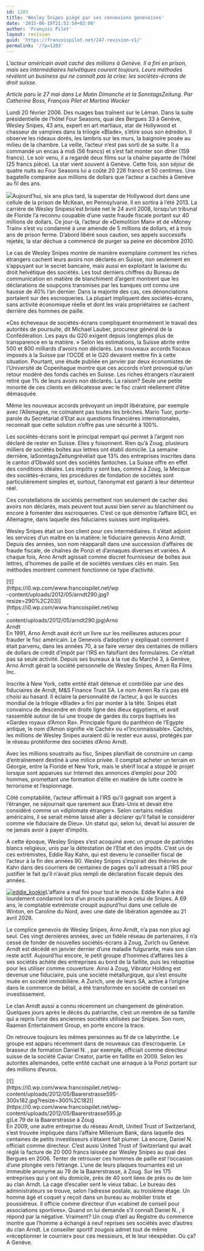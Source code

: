 ```yaml
---
id: 1203
title: 'Wesley Snipes piégé par ses connexions genevoises'
date: '2015-06-19T21:52:59+02:00'
author: 'François Pilet'
layout: revision
guid: 'https://francoispilet.net/247-revision-v1/'
permalink: '/?p=1203'
---
```


*L’acteur américain avait caché des millions à Genève. Il a fini en prison, mais ses intermédiaires helvétiques courent toujours. Leurs méthodes révèlent un business qui ne connaît pas la crise: les sociétés-écrans de droit suisse.*

*Article paru le 27 mai dans Le Matin Dimanche et la SonntagsZeitung. Par Catherine Boss, François Pilet et Martina Wacker*

Lundi 20 février 2006. Des nuages bas traînent sur le Léman. Dans la suite présidentielle de l’hôtel Four Seasons, quai des Bergues 33 à Genève, Wesley Snipes, 43 ans, expert en art martiaux, star de Hollywood et chasseur de vampires dans la trilogie «Blade», s’étire sous son édredon. Il observe les rideaux dorés, les lambris sur les murs, la baignoire posée au milieu de la chambre. La veille, l’acteur n’est pas sorti de sa suite. Il a commandé un encas à midi (56 francs) et s’est fait monter son dîner (159 francs). Le soir venu, il a regardé deux films sur la chaîne payante de l’hôtel (25 francs pièce). La star vient souvent à Genève. Cette fois, son séjour de quatre nuits au Four Seasons lui a coûté 20 226 francs et 50 centimes. Une bagatelle comparée aux millions de dollars que l’acteur a cachés à Genève au fil des ans.

[![](https://i0.wp.com/www.francoispilet.net/wp-content/uploads/2012/05/wesley_snipes_mugshot.jpg?resize=220%2C231)](https://i0.wp.com/www.francoispilet.net/wp-content/uploads/2012/05/wesley_snipes_mugshot.jpg)Aujourd’hui, six ans plus tard, la superstar de Hollywood dort dans une cellule de la prison de McKean, en Pennsylvanie. Il en sortira à l’été 2013. La carrière de Wesley Snipess’est brisée net le 24 avril 2008, lorsqu’un tribunal de Floride l’a reconnu coupable d’une vaste fraude fiscale portant sur 40 millions de dollars. Ce jour-là, l’acteur de «Demolition Man» et de «Money Train» s’est vu condamné à une amende de 5 millions de dollars, et à trois ans de prison ferme. D’abord libéré sous caution, ses appels successifs rejetés, la star déchue a commencé de purger sa peine en décembre 2010.

Le cas de Wesley Snipes montre de manière exemplaire comment les riches étrangers cachent leurs avoirs non déclarés en Suisse, non seulement en s’appuyant sur le secret bancaire, mais aussi en exploitant le laxisme du droit helvétique des sociétés. Les tout derniers chiffres du Bureau de communication en matière de blanchiment d’argent montrent que les déclarations de soupçons transmises par les banques ont connu une hausse de 40% l’an dernier. Dans la majorité des cas, ces dénonciations portaient sur des escroqueries. La plupart impliquent des sociétés-écrans, sans activité économique réelle et dont les vrais propriétaires se cachent derrière des hommes de paille.

«Ces écheveaux de sociétés-écrans compliquent énormément le travail des autorités de poursuite, dit Michael Lauber, procureur général de la Confédération. Les pays du G20 exigent depuis longtemps plus de transparence en la matière. » Selon les estimations, la Suisse abrite entre 500 et 800 milliards d’avoirs non déclarés. Les nouveaux accords fiscaux imposés à la Suisse par l’OCDE et le G20 devaient mettre fin à cette situation. Pourtant, une étude publiée en janvier par deux économistes de l’Université de Copenhague montre que ces accords n’ont provoqué qu’un retour modéré des fonds cachés en Suisse. Les riches étrangers n’auraient retiré que 1% de leurs avoirs non déclarés. La raison? Seule une petite minorité de ces clients en délicatesse avec le fisc craint réellement d’être démasquée.

Même les nouveaux accords prévoyant un impôt libératoire, par exemple avec l’Allemagne, ne colmatent pas toutes les brèches. Mario Tuor, porte-parole du Secrétariat d’Etat aux questions financières internationales, reconnaît que cette solution n’offre pas une sécurité à 100%.

Les sociétés-écrans sont le principal rempart qui permet à l’argent non déclaré de rester en Suisse. Elles y foisonnent. Rien qu’à Zoug, plusieurs milliers de sociétés boîtes aux lettres ont établi domicile. La semaine dernière, laSonntagsZeitungrévélait que 13% des entreprises inscrites dans le canton d’Obwald sont des sociétés fantoches. La Suisse offre en effet des conditions idéales. Les impôts y sont bas, comme à Zoug, la Mecque des sociétés-écrans, les procédures de fondation de sociétés sont particulièrement simples et, surtout, l’anonymat est garanti à leur détenteur réel.

Ces constellations de sociétés permettent non seulement de cacher des avoirs non déclarés, mais peuvent tout aussi bien servir au blanchiment ou encore à fomenter des escroqueries. C’est ce que démontre l’affaire BCI, en Allemagne, dans laquelle des fiduciaires suisses sont impliquées.

Wesley Snipes était un bon client pour ces intermédiaires. Il s’était adjoint les services d’un maître en la matière: le fiduciaire genevois Arno Arndt. Depuis des années, son nom réapparaît dans une succession d’affaires de fraude fiscale, de chaînes de Ponzi et d’arnaques diverses et variées. A chaque fois, Arno Arndt agissait comme discret fournisseur de boîtes aux lettres, d’hommes de paille et de sociétés vendues clés en main. Ses méthodes montrent comment fonctionne ce type d’activité.

<div class="wp-caption alignleft" id="attachment_250" style="width: 300px">[![](https://i0.wp.com/www.francoispilet.net/wp-content/uploads/2012/05/arndt290.jpg?resize=290%2C203)](https://i0.wp.com/www.francoispilet.net/wp-content/uploads/2012/05/arndt290.jpg)Arno Arndt

</div>En 1991, Arno Arndt avait écrit un livre sur les meilleures astuces pour frauder le fisc américain. Le Genevois d’adoption y expliquait comment il était parvenu, dans les années 70, à se faire verser des centaines de milliers de dollars de crédit d’impôt par l’IRS en falsifiant des formulaires. Ce n’était pas sa seule activité. Depuis ses bureaux à la rue du Marché 3, à Genève, Arno Arndt gérait la société personnelle de Wesley Snipes, Amen Ra Films Inc.

Inscrite à New York, cette entité était détenue et contrôlée par une des fiduciaires de Arndt, M&amp;S Finance Trust SA. Le nom Amen Ra n’a pas été choisi au hasard. Il éclaire la personnalité de l’acteur, à qui le succès mondial de la trilogie «Blade» a fini par monter à la tête. Snipes était convaincu de descendre en droite ligne des dieux égyptiens, et avait rassemblé autour de lui une troupe de gardes du corps baptisés les «Gardes royaux d’Amon Ra». Principale figure du panthéon de l’Egypte antique, le nom d’Amon signifie «le Caché» ou «l’Inconnaissable». Cachés, les millions de Wesley Snipes auraient dû le rester eux aussi, protégés par le réseau protéiforme des sociétés d’Arno Arndt.

Avec les millions soustraits au fisc, Snipes planifiait de construire un camp d’entraînement destiné à une milice privée. Il comptait acheter un terrain en Géorgie, entre la Floride et New York, mais le shérif local a stoppé le projet lorsque sont apparues sur Internet des annonces d’emploi pour 200 hommes, promettant une formation d’élite en matière de lutte contre le terrorisme et l’espionnage.

Côté comptabilité, l’acteur affirmait à l’IRS qu’il gagnait son argent à l’étranger, ne séjournait que rarement aux Etats-Unis et devait être considéré comme un «diplomate étranger». Selon certains médias américains, il se serait même laissé aller à déclarer qu’il fallait le considérer comme «le fiduciaire de Dieu». Un statut qui, selon lui, devait lui assurer de ne jamais avoir à payer d’impôts.

A cette époque, Wesley Snipes s’est acoquiné avec un groupe de patriotes blancs religieux, unis par la détestation de l’Etat et des impôts. C’est un de ces extrémistes, Eddie Ray Kahn, qui est devenu le conseiller fiscal de l’acteur à la fin des années 90. Wesley Snipes s’inspirait des théories de Kahn dans des courriers de centaines de pages qu’il adressait à l’IRS pour justifier le fait qu’il n’avait plus rempli de déclaration fiscale depuis des années.

[![](https://i0.wp.com/www.francoispilet.net/wp-content/uploads/2012/05/eddie_kookie-294x300.jpg?resize=294%2C300 "eddie_kookie")](https://i0.wp.com/www.francoispilet.net/wp-content/uploads/2012/05/eddie_kookie.jpg)L’affaire a mal fini pour tout le monde. Eddie Kahn a été lourdement condamné lors d’un procès parallèle à celui de Snipes. A 69 ans, le comptable extrémiste croupit aujourd’hui dans une cellule de Winton, en Caroline du Nord, avec une date de libération agendée au 21 avril 2026.

Le complice genevois de Wesley Snipes, Arno Arndt, n’a pas non plus agi seul. Ces vingt dernières années, avec un fidèle réseau de partenaires, il n’a cessé de fonder de nouvelles sociétés-écrans à Zoug, Zurich ou Genève. Arndt est décédé en janvier dernier d’une maladie fulgurante, mais son clan reste actif. Aujourd’hui encore, le petit groupe d’hommes d’affaires liés à ses sociétés achète des entreprises au bord de la faillite, puis les rebaptise pour les utiliser comme couverture. Ainsi à Zoug, Vibrator Holding est devenue une fiduciaire, puis une société métallurgique, qui s’est ensuite muée en société immobilière. A Zurich, une de leurs SA, active à l’origine dans le commerce de bétail, a été transformée en société de conseil en investissement.

Le clan Arndt aussi a connu récemment un changement de génération. Quelques jours après le décès du patriarche, c’est un membre de sa famille qui a repris l’une des anciennes sociétés utilisées par Snipes. Son nom, Raamen Entertainment Group, en porte encore la trace.

On retrouve toujours les mêmes personnes au fil de ce labyrinthe. Le groupe est apparu récemment dans de nouveaux cas d’escroquerie. Le brasseur de formation Daniel N. , par exemple, officiait comme directeur suisse de la société Caviar Creator, partie en faillite en 2009. Selon les autorités allemandes, cette entité cachait une arnaque à la Ponzi portant sur des millions d’euros.

<div class="wp-caption alignleft" id="attachment_251" style="width: 310px">[![](https://i0.wp.com/www.francoispilet.net/wp-content/uploads/2012/05/Baarerstrasse595-300x182.jpg?resize=300%2C182)](https://i0.wp.com/www.francoispilet.net/wp-content/uploads/2012/05/Baarerstrasse595.jpg)Le 79 de la Baarerstrasse à Zoug

</div>En 2009, une autre entreprise du réseau Arndt, United Trust of Switzerland, s’est trouvée impliquée dans l’affaire Millenium Bank, dans laquelle des centaines de petits investisseurs s’étaient fait plumer. Là encore, Daniel N. officiait comme directeur. C’est aussi United Trust of Switzerland qui avait réglé la facture de 20 000 francs laissée par Wesley Snipes au quai des Bergues en 2006. Tenter de retrouver ces hommes de paille est l’occasion d’une plongée vers l’étrange. L’une de leurs plaques tournantes est un immeuble anonyme au 79 de la Baarerstrasse, à Zoug. Sur les 175 entreprises qui y ont élu domicile, près de 40 sont liées de près ou de loin au clan Arndt. La cage d’escalier sent le vieux tabac. Le bureau des administrateurs se trouve, selon l’adresse postale, au troisième étage. Un homme âgé et coquet y reçoit dans un bureau au mobilier triste et poussiéreux. Il officie comme directeur d’un «cabinet de conseil pour associations sportives». Quand on lui demande s’il connaît Daniel N. , il répond par la négative. Vraiment? Un coup d’œil au Registre du commerce montre que l’homme a échangé à neuf reprises ses sociétés avec d’autres du clan Arndt. Le conseiller sportif zougois admet tout de même «réceptionner le courrier» pour ces messieurs, et le leur réexpédier. Où ça? A Genève.